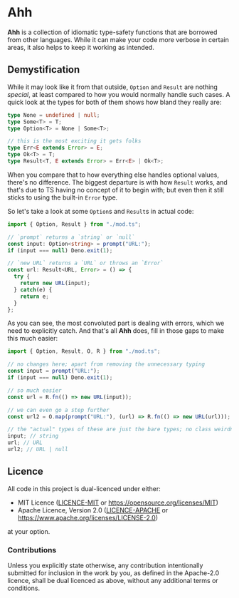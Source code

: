 # Ahh

**Ahh** is a collection of idiomatic type-safety functions that are borrowed
from other languages. While it can make your code more verbose in certain areas,
it also helps to keep it working as intended.

## Demystification

While it may look like it from that outside, `Option` and `Result` are nothing
*special*, at least compared to how you would normally handle such cases. A
quick look at the types for both of them shows how bland they really are:

```ts
type None = undefined | null;
type Some<T> = T;
type Option<T> = None | Some<T>;

// this is the most exciting it gets folks
type Err<E extends Error> = E;
type Ok<T> = T;
type Result<T, E extends Error> = Err<E> | Ok<T>;
```

When you compare that to how everything else handles optional values, there's no
difference. The biggest departure is with how `Result` works, and that's due to
TS having no concept of it to begin with; but even then it still sticks to using
the built-in `Error` type.

So let's take a look at some `Option`s and `Result`s in actual code:

```ts
import { Option, Result } from "./mod.ts";

// `prompt` returns a `string` or `null`
const input: Option<string> = prompt("URL:");
if (input === null) Deno.exit(1);

// `new URL` returns a `URL` or throws an `Error`
const url: Result<URL, Error> = () => {
  try {
    return new URL(input);
  } catch(e) {
    return e;
  }
};
```

As you can see, the most convoluted part is dealing with errors, which we need
to explicitly catch. And that's all **Ahh** does, fill in those gaps to make
this much easier:

```ts
import { Option, Result, O, R } from "./mod.ts";

// no changes here; apart from removing the unnecessary typing
const input = prompt("URL:");
if (input === null) Deno.exit(1);

// so much easier
const url = R.fn(() => new URL(input));

// we can even go a step further
const url2 = O.map(prompt("URL:"), (url) => R.fn(() => new URL(url)));

// the "actual" types of these are just the bare types; no class weirdness
input; // string
url; // URL
url2; // URL | null
```

## Licence

All code in this project is dual-licenced under either:

- MIT Licence ([LICENCE-MIT](./LICENCE-MIT) or
  https://opensource.org/licenses/MIT)
- Apache Licence, Version 2.0 ([LICENCE-APACHE](./LICENCE-APACHE) or
  https://www.apache.org/licenses/LICENSE-2.0)

at your option.

### Contributions

Unless you explicitly state otherwise, any contribution intentionally submitted
for inclusion in the work by you, as defined in the Apache-2.0 licence, shall be
dual licenced as above, without any additional terms or conditions.
